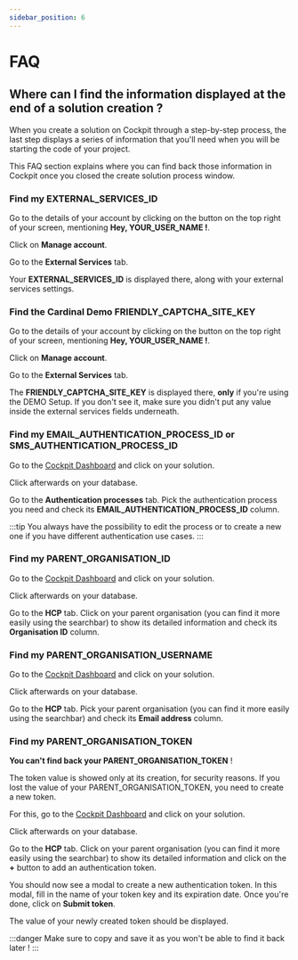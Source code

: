 ```yaml
---
sidebar_position: 6
---
```

# FAQ

## Where can I find the information displayed at the end of a solution creation ?
When you create a solution on Cockpit through a step-by-step process, the last step displays a series of information that you'll need when you will be starting the code of your project. 

This FAQ section explains where you can find back those information in Cockpit once you closed the create solution process window. 

### Find my EXTERNAL_SERVICES_ID

Go to the details of your account by clicking on the button on the top right of your screen, mentioning **Hey, YOUR_USER_NAME !**.

Click on **Manage account**. 

Go to the **External Services** tab. 

Your **EXTERNAL_SERVICES_ID** is displayed there, along with your external services settings. 


### Find the Cardinal Demo FRIENDLY_CAPTCHA_SITE_KEY

Go to the details of your account by clicking on the button on the top right of your screen, mentioning **Hey, YOUR_USER_NAME !**.

Click on **Manage account**. 

Go to the **External Services** tab. 

The **FRIENDLY_CAPTCHA_SITE_KEY** is displayed there, **only** if you're using the DEMO Setup. If you don't see it, make sure you didn't put any value inside the external services fields underneath. 

### Find my EMAIL_AUTHENTICATION_PROCESS_ID or SMS_AUTHENTICATION_PROCESS_ID

Go to the [Cockpit Dashboard](https://cockpit.icure.dev/dashboard) and click on your solution. 

Click afterwards on your database. 

Go to the **Authentication processes** tab. Pick the authentication process you need and check its **EMAIL_AUTHENTICATION_PROCESS_ID** column. 

:::tip 
You always have the possibility to edit the process or to create a new one if you have different authentication use cases. 
:::

### Find my PARENT_ORGANISATION_ID
Go to the [Cockpit Dashboard](https://cockpit.icure.dev/dashboard) and click on your solution. 

Click afterwards on your database. 

Go to the **HCP** tab. Click on your parent organisation (you can find it more easily using the searchbar) to show its detailed information and check its **Organisation ID** column. 

### Find my PARENT_ORGANISATION_USERNAME
Go to the [Cockpit Dashboard](https://cockpit.icure.dev/dashboard) and click on your solution. 

Click afterwards on your database. 

Go to the **HCP** tab. Pick your parent organisation (you can find it more easily using the searchbar)  and check its **Email address** column.

### Find my PARENT_ORGANISATION_TOKEN
**You can't find back your PARENT_ORGANISATION_TOKEN** ! 

The token value is showed only at its creation, for security reasons. If you lost the value of your PARENT_ORGANISATION_TOKEN, you need to create a new token. 

For this, go to the [Cockpit Dashboard](https://cockpit.icure.dev/dashboard) and click on your solution. 

Click afterwards on your database. 

Go to the **HCP** tab. Click on your parent organisation (you can find it more easily using the searchbar) to show its detailed information and click on the **+** button to add an authentication token. 

You should now see a modal to create a new authentication token. In this modal, fill in the name of your token key and its expiration date. Once you're done, click on **Submit token**. 

The value of your newly created token should be displayed. 

:::danger
Make sure to copy and save it as you won't be able to find it back later ! 
:::
